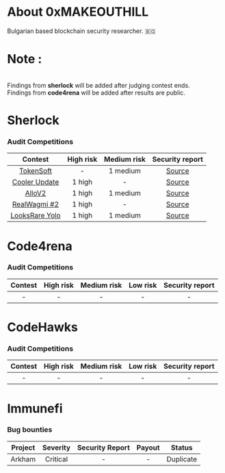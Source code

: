 # About 0xMAKEOUTHILL

Bulgarian based blockchain security researcher. 🇧🇬

# Note :
<br/>Findings from **sherlock** will be added after judging contest ends.
<br/>Findings from **code4rena** will be added after results are public.

# Sherlock 

### Audit Competitions
| Contest | High risk | Medium risk | Security report |
|:--:|:--:|:--:|:--:|
| [TokenSoft](https://audits.sherlock.xyz/contests/100) | - | 1 medium | [Source](https://github.com/MAKEOUTHILL6/public_audits/blob/main/Contests/sherlock/Tokensoft.md) |
| [Cooler Update](https://audits.sherlock.xyz/contests/107) | 1 high | - | [Source](https://github.com/MAKEOUTHILL6/public_audits/blob/main/Contests/sherlock/CoolerUpdate.md) |
| [AlloV2](https://audits.sherlock.xyz/contests/109) | 1 high | 1 medium | [Source](https://github.com/MAKEOUTHILL6/public_audits/blob/main/Contests/sherlock/AlloV2.md) |
| [RealWagmi #2](https://audits.sherlock.xyz/contests/118) | 1 high | - | [Source](https://github.com/MAKEOUTHILL6/public_audits/blob/main/Contests/sherlock/RealWagmi%20%232.md) |
| [LooksRare Yolo](https://audits.sherlock.xyz/contests/163) | 1 high | 1 medium | [Source](https://github.com/MAKEOUTHILL6/public_audits/blob/main/Contests/sherlock/LooksRare%20Yolo.md) |

# Code4rena 

### Audit Competitions
| Contest | High risk | Medium risk | Low risk | Security report |
|:--:|:--:|:--:|:--:|:--:|
| - | - | - | - | - |

# CodeHawks 

### Audit Competitions
| Contest | High risk | Medium risk | Low risk | Security report |
|:--:|:--:|:--:|:--:|:--:|
| - | - | - | - | - |

# Immunefi 

### Bug bounties
| Project | Severity | Security Report | Payout | Status |
|:--:|:--:|:--:|:--:|:--:|
| Arkham | Critical | - | - | Duplicate |
